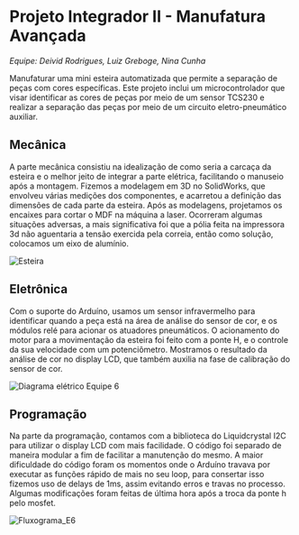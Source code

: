 # Projeto Integrador II - Manufatura Avançada
*Equipe: Deivid Rodrigues, Luiz Greboge, Nina Cunha*

<p>Manufaturar uma mini esteira automatizada que permite a separação de peças com cores específicas. Este projeto inclui um microcontrolador que visar identificar as cores de peças por meio de um sensor TCS230 e realizar a separação das peças por meio de um circuito eletro-pneumático auxiliar.</p>

## Mecânica
<p>A parte mecânica consistiu na idealização de como seria a carcaça da esteira e o melhor jeito de integrar a parte elétrica, facilitando o manuseio após a montagem. Fizemos a modelagem em 3D no SolidWorks,
que envolveu várias medições dos componentes, e acarretou a definição das dimensões de cada parte da esteira. Após as modelagens, projetamos os encaixes para cortar o MDF na máquina a laser.
Ocorreram algumas situações adversas, a mais significativa foi que a pólia feita na impressora 3d não aguentaria a tensão exercida pela correia, então como solução, colocamos um eixo de alumínio.</p>

![Esteira](https://github.com/user-attachments/assets/bac5ffe8-2ecd-4682-b54d-166fd6e98d95)

## Eletrônica
<p>Com o suporte do Arduíno, usamos um sensor infravermelho para identificar quando a peça está na área de análise do sensor de cor, e os módulos relé para acionar os atuadores pneumáticos. O acionamento do motor para a movimentação da esteira foi feito com a ponte H, e o controle da sua velocidade com um potenciômetro. Mostramos o resultado da análise de cor no display LCD, que também auxilia na fase de calibração do sensor de cor.</p>

![Diagrama elétrico Equipe 6](https://github.com/user-attachments/assets/f74de820-a611-4388-b1f4-476564c1bfc8)

## Programação
<p>Na parte da programação, contamos com a biblioteca do Liquidcrystal I2C para utilizar o display LCD com mais facilidade. O código foi separado de maneira modular a fim de facilitar a manutenção do mesmo. A maior dificuldade do código foram os momentos onde o Arduíno travava por executar as funções rápido de mais no seu loop, para consertar isso fizemos uso de delays de 1ms, assim evitando erros e travas no processo. Algumas modificações foram feitas de última hora após a troca da ponte h pelo mosfet.</p>

![Fluxograma_E6](https://github.com/user-attachments/assets/fa37e42e-d832-4226-9dfd-4bf14f71ebf1)
